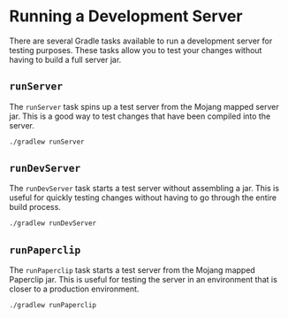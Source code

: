 # Running a Development Server

There are several Gradle tasks available to run a development server for testing purposes. These tasks allow you to test your changes without having to build a full server jar.

## `runServer`

The `runServer` task spins up a test server from the Mojang mapped server jar. This is a good way to test changes that have been compiled into the server.

```bash
./gradlew runServer
```

## `runDevServer`

The `runDevServer` task starts a test server without assembling a jar. This is useful for quickly testing changes without having to go through the entire build process.

```bash
./gradlew runDevServer
```

## `runPaperclip`

The `runPaperclip` task starts a test server from the Mojang mapped Paperclip jar. This is useful for testing the server in an environment that is closer to a production environment.

```bash
./gradlew runPaperclip
```
